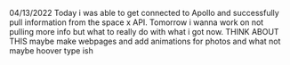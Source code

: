 04/13/2022
Today i was able to get connected to Apollo and successfully pull information from the space x API.
Tomorrow i wanna work on not pulling more info but what to really do with what i got now.
THINK ABOUT THIS 
maybe make webpages and add animations for photos and what not maybe hoover type ish
